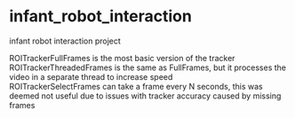 # infant_robot_interaction
infant robot interaction project

ROITrackerFullFrames is the most basic version of the tracker  
ROITrackerThreadedFrames is the same as FullFrames, but it processes the video in a separate thread to increase speed  
ROITrackerSelectFrames can take a frame every N seconds, this was deemed not useful due to issues with tracker accuracy caused by missing frames 
